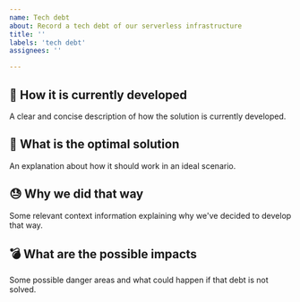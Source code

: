 ```yaml
---
name: Tech debt
about: Record a tech debt of our serverless infrastructure
title: ''
labels: 'tech debt'
assignees: ''

---
```


## 💩 How it is currently developed

A clear and concise description of how the solution is currently developed.

## 🌟 What is the optimal solution

An explanation about how it should work in an ideal scenario.

## 😓 Why we did that way

Some relevant context information explaining why we've decided to develop that way.

## 💣 What are the possible impacts

Some possible danger areas and what could happen if that debt is not solved.